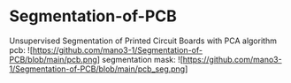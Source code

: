 # Segmentation-of-PCB
Unsupervised Segmentation of Printed Circuit Boards with PCA algorithm
pcb:
![https://github.com/mano3-1/Segmentation-of-PCB/blob/main/pcb.png]
segmentation mask:
![https://github.com/mano3-1/Segmentation-of-PCB/blob/main/pcb_seg.png]
